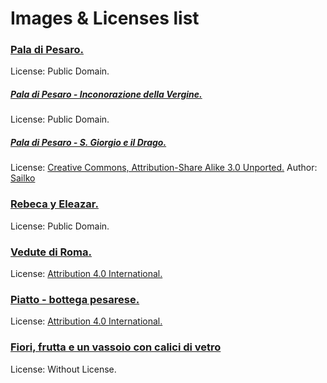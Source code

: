 # Images & Licenses list

### [Pala di Pesaro.](https://commons.wikimedia.org/wiki/File:Pala_di_pesaro_01.jpg)
License: Public Domain.

##### [Pala di Pesaro - Inconorazione della Vergine.](https://commons.wikimedia.org/wiki/File:Pala_di_pesaro_02.jpg)
License: Public Domain.

##### [Pala di Pesaro - S. Giorgio e il Drago.](https://commons.wikimedia.org/wiki/File:Bellini,_pala_di_pesaro_03_predella.JPG?uselang=it)
License: [Creative Commons, Attribution-Share Alike 3.0 Unported.](https://creativecommons.org/licenses/by-sa/3.0/deed.en)
Author: [Sailko](https://commons.wikimedia.org/wiki/User:Sailko)

### [Rebeca y Eleazar.](https://commons.wikimedia.org/wiki/File:Pietro_Desani_Rebeca_y_Eleazar.jpg)
License: Public Domain.

<!-- Add here the ceramic plate with the black squirrel -->

<!-- Add here the mirror of Murano -->

<!-- Add here the night clock -->

### [Vedute di Roma.](https://catalogo.beniculturali.it/detail/HistoricOrArtisticProperty/1100205495)
License: [Attribution 4.0 International.](https://creativecommons.org/licenses/by/4.0/legalcode)

<!-- Add here ivory and mother-of-pearl objects -->

### [Piatto - bottega pesarese.](https://catalogo.beniculturali.it/detail/HistoricOrArtisticProperty/1100273589)
License: [Attribution 4.0 International.](https://creativecommons.org/licenses/by/4.0/legalcode)

<!-- Add here the first Trompe l'oeil -->

<!-- Add here the second Trompe l'oeil -->

### [Fiori, frutta e un vassoio con calici di vetro](https://pesaromusei.it/news/grand-tour-cultura/)
License: Without License.